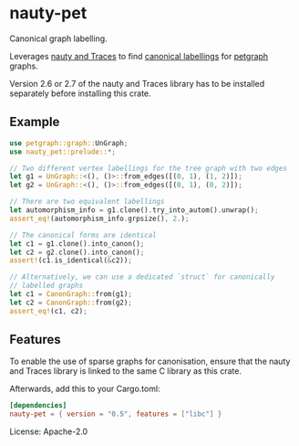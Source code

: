 # nauty-pet

Canonical graph labelling.

Leverages [nauty and Traces](http://pallini.di.uniroma1.it/) to
find [canonical
labellings](https://en.wikipedia.org/wiki/Graph_canonization) for
[petgraph](https://github.com/petgraph/petgraph) graphs.

Version 2.6 or 2.7 of the nauty and Traces library has to be
installed separately before installing this crate.

## Example

```rust
use petgraph::graph::UnGraph;
use nauty_pet::prelude::*;

// Two different vertex labellings for the tree graph with two edges
let g1 = UnGraph::<(), ()>::from_edges([(0, 1), (1, 2)]);
let g2 = UnGraph::<(), ()>::from_edges([(0, 1), (0, 2)]);

// There are two equivalent labellings
let automorphism_info = g1.clone().try_into_autom().unwrap();
assert_eq!(automorphism_info.grpsize(), 2.);

// The canonical forms are identical
let c1 = g1.clone().into_canon();
let c2 = g2.clone().into_canon();
assert!(c1.is_identical(&c2));

// Alternatively, we can use a dedicated `struct` for canonically
// labelled graphs
let c1 = CanonGraph::from(g1);
let c2 = CanonGraph::from(g2);
assert_eq!(c1, c2);
```

## Features

To enable the use of sparse graphs for canonisation, ensure that
the nauty and Traces library is linked to the same C library as
this crate.

Afterwards, add this to your Cargo.toml:
```toml
[dependencies]
nauty-pet = { version = "0.5", features = ["libc"] }
```

License: Apache-2.0
